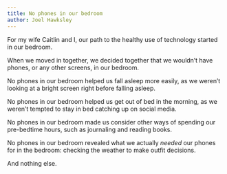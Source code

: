 ```yaml
---
title: No phones in our bedroom
author: Joel Hawksley
---
```


For my wife Caitlin and I, our path to the healthy use of technology started in our bedroom.

When we moved in together, we decided together that we wouldn’t have phones, or any other screens, in our bedroom.

No phones in our bedroom helped us fall asleep more easily, as we weren’t looking at a bright screen right before falling asleep.

No phones in our bedroom helped us get out of bed in the morning, as we weren’t tempted to stay in bed catching up on social media.

No phones in our bedroom made us consider other ways of spending our pre-bedtime hours, such as journaling and reading books.

No phones in our bedroom revealed what we actually _needed_ our phones for in the bedroom: checking the weather to make outfit decisions.

And nothing else.
